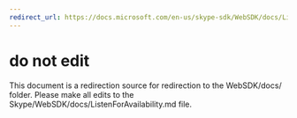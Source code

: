 ```yaml
---
redirect_url: https://docs.microsoft.com/en-us/skype-sdk/WebSDK/docs/ListenForAvailability
---
```

# do not edit
This document is a redirection source for redirection to the WebSDK/docs/ folder. Please make all edits to the Skype/WebSDK/docs/ListenForAvailability.md file.

